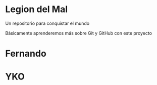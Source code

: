 # Legion del Mal
Un repositorio para conquistar el mundo

Básicamente aprenderemos más sobre Git y GitHub con este proyecto


# Fernando

# YKO
